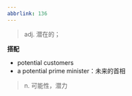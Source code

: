 ```yaml
---
abbrlink: 136
---
```

> adj. 潜在的；

**搭配**

- potential customers
- a potential prime minister：未来的首相

> n. 可能性，潜力

